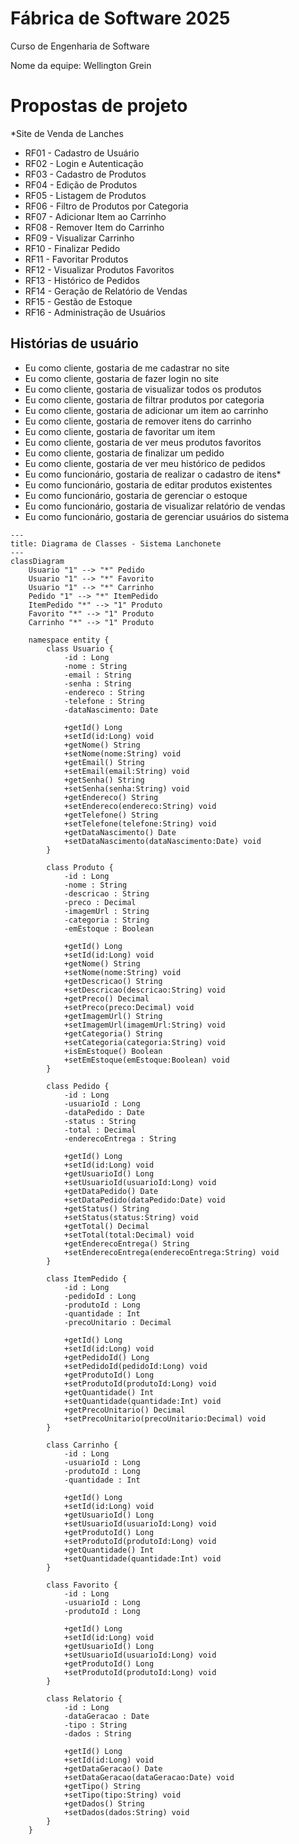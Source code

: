 # Fábrica de Software 2025

Curso de Engenharia de Software 

Nome da equipe: Wellington Grein
# Propostas de projeto

*Site de Venda de Lanches

* RF01 - Cadastro de Usuário
* RF02 - Login e Autenticação
* RF03 - Cadastro de Produtos
* RF04 - Edição de Produtos
* RF05 - Listagem de Produtos
* RF06 - Filtro de Produtos por Categoria
* RF07 - Adicionar Item ao Carrinho
* RF08 - Remover Item do Carrinho	
* RF09 - Visualizar Carrinho
* RF10 - Finalizar Pedido
* RF11 - Favoritar Produtos
* RF12 - Visualizar Produtos Favoritos
* RF13 - Histórico de Pedidos
* RF14 - Geração de Relatório de Vendas
* RF15 - Gestão de Estoque
* RF16 - Administração de Usuários

      
## Histórias de usuário
   * Eu como cliente, gostaria de me cadastrar no site
   * Eu como cliente, gostaria de fazer login no site
   * Eu como cliente, gostaria de visualizar todos os produtos
   * Eu como cliente, gostaria de filtrar produtos por categoria
   * Eu como cliente, gostaria de adicionar um item ao carrinho
   * Eu como cliente, gostaria de remover itens do carrinho
   * Eu como cliente, gostaria de favoritar um item
   * Eu como cliente, gostaria de ver meus produtos favoritos
   * Eu como cliente, gostaria de finalizar um pedido
   * Eu como cliente, gostaria de ver meu histórico de pedidos
   * Eu como funcionário, gostaria de realizar o cadastro de itens*
   * Eu como funcionário, gostaria de editar produtos existentes
   * Eu como funcionário, gostaria de gerenciar o estoque
   * Eu como funcionário, gostaria de visualizar relatório de vendas
   * Eu como funcionário, gostaria de gerenciar usuários do sistema

     
```mermaid
---
title: Diagrama de Classes - Sistema Lanchonete
---
classDiagram
    Usuario "1" --> "*" Pedido
    Usuario "1" --> "*" Favorito
    Usuario "1" --> "*" Carrinho
    Pedido "1" --> "*" ItemPedido
    ItemPedido "*" --> "1" Produto
    Favorito "*" --> "1" Produto
    Carrinho "*" --> "1" Produto
    
    namespace entity {
        class Usuario {
            -id : Long
            -nome : String
            -email : String
            -senha : String
            -endereco : String
            -telefone : String
            -dataNascimento: Date

            +getId() Long
            +setId(id:Long) void
            +getNome() String
            +setNome(nome:String) void
            +getEmail() String
            +setEmail(email:String) void
            +getSenha() String
            +setSenha(senha:String) void
            +getEndereco() String
            +setEndereco(endereco:String) void
            +getTelefone() String
            +setTelefone(telefone:String) void
            +getDataNascimento() Date
            +setDataNascimento(dataNascimento:Date) void
        }

        class Produto {
            -id : Long
            -nome : String
            -descricao : String
            -preco : Decimal
            -imagemUrl : String
            -categoria : String
            -emEstoque : Boolean

            +getId() Long
            +setId(id:Long) void
            +getNome() String
            +setNome(nome:String) void
            +getDescricao() String
            +setDescricao(descricao:String) void
            +getPreco() Decimal
            +setPreco(preco:Decimal) void
            +getImagemUrl() String
            +setImagemUrl(imagemUrl:String) void
            +getCategoria() String
            +setCategoria(categoria:String) void
            +isEmEstoque() Boolean
            +setEmEstoque(emEstoque:Boolean) void
        }

        class Pedido {
            -id : Long
            -usuarioId : Long
            -dataPedido : Date
            -status : String
            -total : Decimal
            -enderecoEntrega : String

            +getId() Long
            +setId(id:Long) void
            +getUsuarioId() Long
            +setUsuarioId(usuarioId:Long) void
            +getDataPedido() Date
            +setDataPedido(dataPedido:Date) void
            +getStatus() String
            +setStatus(status:String) void
            +getTotal() Decimal
            +setTotal(total:Decimal) void
            +getEnderecoEntrega() String
            +setEnderecoEntrega(enderecoEntrega:String) void
        }

        class ItemPedido {
            -id : Long
            -pedidoId : Long
            -produtoId : Long
            -quantidade : Int
            -precoUnitario : Decimal

            +getId() Long
            +setId(id:Long) void
            +getPedidoId() Long
            +setPedidoId(pedidoId:Long) void
            +getProdutoId() Long
            +setProdutoId(produtoId:Long) void
            +getQuantidade() Int
            +setQuantidade(quantidade:Int) void
            +getPrecoUnitario() Decimal
            +setPrecoUnitario(precoUnitario:Decimal) void
        }

        class Carrinho {
            -id : Long
            -usuarioId : Long
            -produtoId : Long
            -quantidade : Int

            +getId() Long
            +setId(id:Long) void
            +getUsuarioId() Long
            +setUsuarioId(usuarioId:Long) void
            +getProdutoId() Long
            +setProdutoId(produtoId:Long) void
            +getQuantidade() Int
            +setQuantidade(quantidade:Int) void
        }

        class Favorito {
            -id : Long
            -usuarioId : Long
            -produtoId : Long

            +getId() Long
            +setId(id:Long) void
            +getUsuarioId() Long
            +setUsuarioId(usuarioId:Long) void
            +getProdutoId() Long
            +setProdutoId(produtoId:Long) void
        }

        class Relatorio {
            -id : Long
            -dataGeracao : Date
            -tipo : String
            -dados : String

            +getId() Long
            +setId(id:Long) void
            +getDataGeracao() Date
            +setDataGeracao(dataGeracao:Date) void
            +getTipo() String
            +setTipo(tipo:String) void
            +getDados() String
            +setDados(dados:String) void
        }
    }
```
